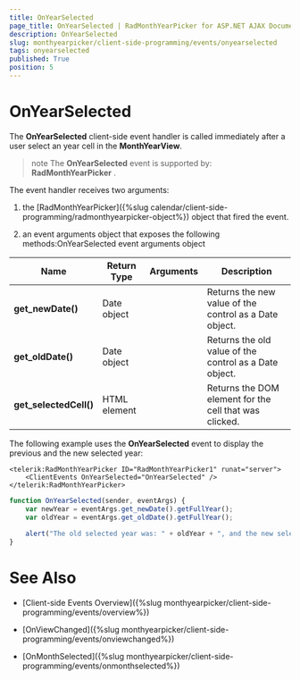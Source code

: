 ```yaml
---
title: OnYearSelected
page_title: OnYearSelected | RadMonthYearPicker for ASP.NET AJAX Documentation
description: OnYearSelected
slug: monthyearpicker/client-side-programming/events/onyearselected
tags: onyearselected
published: True
position: 5
---
```


# OnYearSelected


The **OnYearSelected** client-side event handler is called immediately after a user select an year cell in the **MonthYearView**.

>note The **OnYearSelected** event is supported by: **RadMonthYearPicker** .
>


The event handler receives two arguments:

1. the [RadMonthYearPicker]({%slug calendar/client-side-programming/radmonthyearpicker-object%}) object that fired the event.

1. an event arguments object that exposes the following methods:OnYearSelected event arguments object


| Name | Return Type | Arguments | Description |
| ------ | ------ | ------ | ------ |
| **get_newDate()** |Date object||Returns the new value of the control as a Date object.|
| **get_oldDate()** |Date object||Returns the old value of the control as a Date object.|
| **get_selectedCell()** |HTML element||Returns the DOM element for the cell that was clicked.|

The following example uses the **OnYearSelected** event to display the previous and the new selected year:

````ASPNET
<telerik:RadMonthYearPicker ID="RadMonthYearPicker1" runat="server">
    <ClientEvents OnYearSelected="OnYearSelected" />
</telerik:RadMonthYearPicker>	
````
````JavaScript
function OnYearSelected(sender, eventArgs) {
	var newYear = eventArgs.get_newDate().getFullYear();
	var oldYear = eventArgs.get_oldDate().getFullYear();
	
	alert("The old selected year was: " + oldYear + ", and the new selected year is: " + newYear);
}
````


# See Also

 * [Client-side Events Overview]({%slug monthyearpicker/client-side-programming/events/overview%})

 * [OnViewChanged]({%slug monthyearpicker/client-side-programming/events/onviewchanged%})

 * [OnMonthSelected]({%slug monthyearpicker/client-side-programming/events/onmonthselected%})
